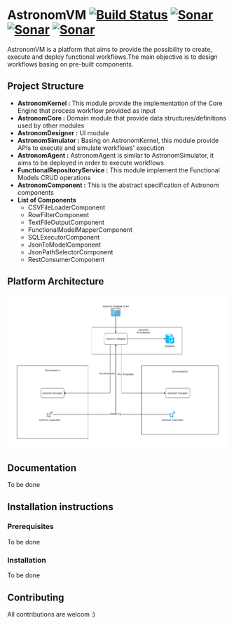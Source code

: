 # AstronomVM [![Build Status](https://travis-ci.org/AhmedRiahi/AstronomVM.svg?branch=master)](https://travis-ci.org/AhmedRiahi/AstronomVM) [![Sonar](https://sonarcloud.io/api/project_badges/measure?project=AhmedRiahi_AstronomVM&metric=alert_status)](https://sonarcloud.io/api/project_badges/measure?project=AhmedRiahi_AstronomVM&metric=alert_status) [![Sonar](https://sonarcloud.io/api/project_badges/measure?project=AhmedRiahi_AstronomVM&metric=coverage)](https://sonarcloud.io/api/project_badges/measure?project=AhmedRiahi_AstronomVM&metric=coverage) [![Sonar](https://sonarcloud.io/api/project_badges/measure?project=AhmedRiahi_AstronomVM&metric=sqale_rating)](https://sonarcloud.io/api/project_badges/measure?project=AhmedRiahi_AstronomVM&metric=sqale_rating)
 
AstronomVM is a platform that aims to provide the possibility to create, execute and deploy functional workflows.The main objective is to design workflows basing on pre-built components.

<h2>Project Structure</h2>
<ul>
  <li><b>AstronomKernel :</b> This module provide the implementation of the Core Engine that process workflow provided as input</li>
  <li><b>AstronomCore :</b> Domain module that provide data structures/definitions used by other modules</li> 
  <li><b>AstronomDesigner :</b> UI module</li> 
  <li><b>AstronomSimulator :</b> Basing on AstronomKernel, this module provide APIs to execute and simulate workflows' execution</li> 
  <li><b>AstronomAgent :</b> AstronomAgent is similar to AstronomSimulator, it aims to be deployed in order to execute workflows</li>
  <li><b>FunctionalRepositoryService :</b> This module implement the Functional Models CRUD operations</li>
  <li><b>AstronomComponent :</b> This is the abstract specification of Astronom components</li> 
  <li><b>List of Components</b>
    <ul>
      <li>CSVFileLoaderComponent</li>
      <li>RowFilterComponent</li>
      <li>TextFileOutputComponent</li>
      <li>FunctionalModelMapperComponent</li>
      <li>SQLExecutorComponent</li>
      <li>JsonToModelComponent</li>
      <li>JsonPathSelectorComponent</li>
      <li>RestConsumerComponent</li>
    </ul>
   </li>
</ul>

<h2>Platform Architecture</h2>

![Screenshot](AstronomVM.png)

<h2>Documentation</h2>
To be done

<h2>Installation instructions</h2>
<h3>Prerequisites</h3>
To be done
<h3>Installation</h3>
To be done

<h2>Contributing</h2>
All contributions are welcom :)
